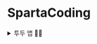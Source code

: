 # SpartaCoding

<details closed>
<summary> 투두 앱 💪🏻</summary>

## TodoApp
### 구현 기능
- 할일 목록 추가
- 할일 목록 삭제
- 할일 목록 수정
- 완료 페이지 URL 이미지 호출
- 완료 페이지
- userDefault 대신 CoreData로 데이터 호출 구현

### 미구현 기능
- *할일 완료 처리 X

## MVC 패턴
### Model
- Todo+CoreDataClass
- Todo+CoreData Properties
- Errors
- Categories

- 모델은 앱에서 구현/처리해야할 데이터가 무엇인지 정의합니다.
  해당 모델에 속해 있는 데이터의 상태가 변하면 모델에서 뷰에게 상태 변화를 알리고 controller에서 업데이트를 진행합니다.
- 현재 앱 내에서 처리할 데이터 구조를 정의한 파일로, Errors, Categories 및 CoreData 관련 model이 정의되어 있습니다.
- 코어 데이터를 사용하게 되면서 NSManagedObject를 처리할 CoreData를 위한 모델을 구성했습니다.


### Views
- 앱에서 그리는 화면을 정의하며 표시한 데이터는 모델에서 공유 받습니다.
- TodoViewCell, FinishedCell, SectionViewCell로 테이블뷰와 컬렉션 뷰의 셀 정보를 담고 있습니다.

### Controller
- 사용자의 입력을 처리하는 역할로, 받은 응답 신호로 뷰 또는 모델을 업데이트를 담당합니다.
- ViewController, FinishedController로 정리하였습니다.



</details>
